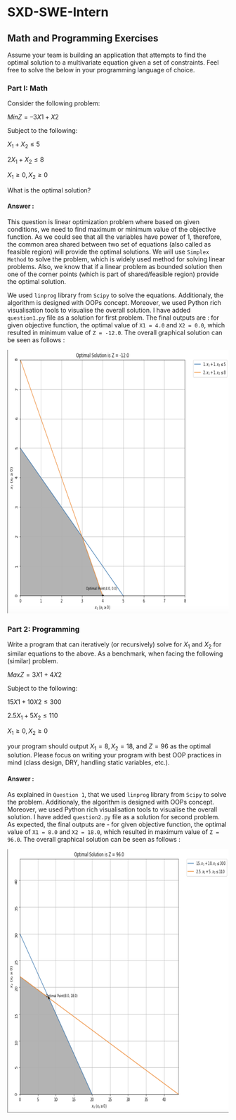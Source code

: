 # SXD-SWE-Intern
## Math and Programming Exercises
Assume your team is building an application that attempts to find the optimal solution to a multivariate equation given a set of constraints. Feel free to solve the below in your programming language of choice.

### Part I: Math

Consider the following problem:

$Min Z = –3X1 + X2$

Subject to the following:

$X_{1} + X_{2} ≤ 5$

$2X_{1} + X_{2} ≤ 8$

$X_{1} ≥ 0, X_{2} ≥ 0$

What is the optimal solution?

#### Answer : 
This question is linear optimization problem where based on given conditions, we need to find maximum or minimum value of the objective function. As we could see that all the variables have power of 1, therefore, the common area shared between two set of equations (also called as feasible region) will provide the optimal solutions. We will use `Simplex Method` to solve the problem, which is widely used method for solving linear problems. Also, we know that if a linear problem as bounded solution then one of the corner points (which is part of shared/feasible region) provide the optimal solution. 

We used `linprog` library from `Scipy` to solve the equations. Additionaly, the algorithm is designed with OOPs concept. Moreover, we used Python rich visualisation tools to visualise the overall solution. I have added `question1.py` file as a solution for first problem. The final outputs are : for given objective function, the optimal value of `X1 = 4.0` and `X2 = 0.0`, which resulted in minimum value of `Z = -12.0`. The overall graphical solution can be seen as follows : 

<img src="https://github.com/kunalkumar1608/SXD-SWE-Intern/blob/main/sxd_question1.png" width="800" height="600">


### Part 2: Programming

Write a program that can iteratively (or recursively) solve for $X_{1}$ and $X_{2}$ for similar equations to the above. As a benchmark, when facing the following (similar) problem.

$Max Z = 3X1 + 4X2$

Subject to the following:

$15X1 + 10X2 ≤ 300$

$2.5X_{1} + 5X_{2} ≤ 110$

$X_{1} ≥ 0, X_{2} ≥ 0$

your program should output $X_{1} = 8, X_{2} = 18$, and $Z = 96$ as the optimal solution. Please focus on writing your program with best OOP practices in mind (class design, DRY, handling static variables, etc.).

#### Answer : 
As explained in `Question 1`, that we used `linprog` library from `Scipy` to solve the problem. Additionaly, the algorithm is designed with OOPs concept. Moreover, we used Python rich visualisation tools to visualise the overall solution. I have added `question2.py` file as a solution for second problem. As expected, the final outputs are - for given objective function, the optimal value of `X1 = 8.0` and `X2 = 18.0`, which resulted in maximum value of `Z = 96.0`. The overall graphical solution can be seen as follows : 

<img src="https://github.com/kunalkumar1608/SXD-SWE-Intern/blob/main/sxd_question2.png" width="800" height="600">


